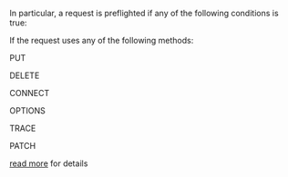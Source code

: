 In particular, a request is preflighted if any of the following conditions is true:



If the request uses any of the following methods:

PUT

DELETE

CONNECT

OPTIONS

TRACE

PATCH

[read more](https://developer.mozilla.org/en-US/docs/Web/HTTP/CORS) for details

